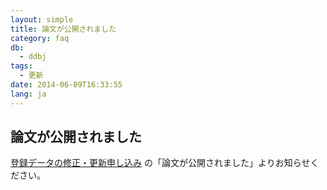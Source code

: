 ```yaml
---
layout: simple
title: 論文が公開されました
category: faq
db:
  - ddbj
tags: 
  - 更新
date: 2014-06-09T16:33:55
lang: ja
---
```


## 論文が公開されました

<a href="/ddbj/update-form.html">登録データの修正・更新申し込み</a> の「論文が公開されました」よりお知らせください。

